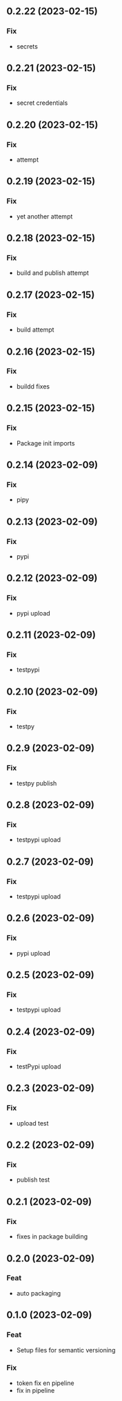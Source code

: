 ## 0.2.22 (2023-02-15)

### Fix

- secrets

## 0.2.21 (2023-02-15)

### Fix

- secret credentials

## 0.2.20 (2023-02-15)

### Fix

- attempt

## 0.2.19 (2023-02-15)

### Fix

- yet another attempt

## 0.2.18 (2023-02-15)

### Fix

- build and publish attempt

## 0.2.17 (2023-02-15)

### Fix

- build attempt

## 0.2.16 (2023-02-15)

### Fix

- buildd fixes

## 0.2.15 (2023-02-15)

### Fix

- Package init imports

## 0.2.14 (2023-02-09)

### Fix

- pipy

## 0.2.13 (2023-02-09)

### Fix

- pypi

## 0.2.12 (2023-02-09)

### Fix

- pypi upload

## 0.2.11 (2023-02-09)

### Fix

- testpypi

## 0.2.10 (2023-02-09)

### Fix

- testpy

## 0.2.9 (2023-02-09)

### Fix

- testpy publish

## 0.2.8 (2023-02-09)

### Fix

- testpypi upload

## 0.2.7 (2023-02-09)

### Fix

- testpypi upload

## 0.2.6 (2023-02-09)

### Fix

- pypi upload

## 0.2.5 (2023-02-09)

### Fix

- testpypi upload

## 0.2.4 (2023-02-09)

### Fix

- testPypi upload

## 0.2.3 (2023-02-09)

### Fix

- upload test

## 0.2.2 (2023-02-09)

### Fix

- publish test

## 0.2.1 (2023-02-09)

### Fix

- fixes in package building

## 0.2.0 (2023-02-09)

### Feat

- auto packaging

## 0.1.0 (2023-02-09)

### Feat

- Setup files for semantic versioning

### Fix

- token fix en pipeline
- fix in pipeline
